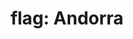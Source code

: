 ---
layout: flags
title: "flag: Andorra"
emoji: flag_andorra
permalink: 🇦🇩.html
image: assets/img/3moji/flag_andorra.png
---